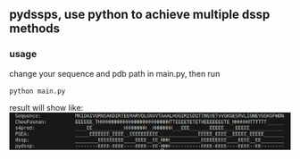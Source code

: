 

## pydssps, use python to achieve multiple dssp methods

### usage
change your sequence and pdb path in main.py, then run
```
python main.py
```
result will show like:
![](./result.png "result")
